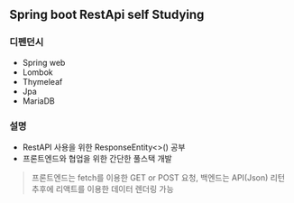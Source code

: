 ## Spring boot RestApi self Studying


### 디펜던시

- Spring web
- Lombok
- Thymeleaf
- Jpa
- MariaDB


### 설명

- RestAPI 사용을 위한 ResponseEntity<>() 공부
- 프론트엔드와 협업을 위한 간단한 풀스택 개발
> 프론트엔드는 fetch를 이용한 GET or POST 요청, 백엔드는 API(Json) 리턴
> 추후에 리액트를 이용한 데이터 렌더링 가능